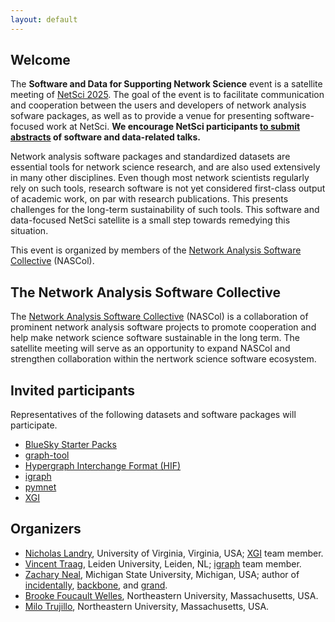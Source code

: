 ```yaml
---
layout: default
---
```


## Welcome

The **Software and Data for Supporting Network Science** event is a satellite meeting of [NetSci 2025](https://netsci2025.github.io/). The goal of the event is to facilitate communication and cooperation between the users and developers of network analysis sofware packages, as well as to provide a venue for presenting software-focused work at NetSci. **We encourage NetSci participants [to submit abstracts](cfa) of software and data-related talks.**

Network analysis software packages and standardized datasets are essential tools for network science research, and are also used extensively in many other disciplines. Even though most network scientists regularly rely on such tools, research software is not yet considered first-class output of academic work, on par with research publications. This presents challenges for the long-term sustainability of such tools. This software and data-focused NetSci satellite is a small step towards remedying this situation.

This event is organized by members of the [Network Analysis Software Collective](https://nascol.net) (NASCol).

## The Network Analysis Software Collective

The [Network Analysis Software Collective](https://nascol.net) (NASCol) is a collaboration of prominent network analysis software projects to promote cooperation and help make network science software sustainable in the long term. The satellite meeting will serve as an opportunity to expand NASCol and strengthen collaboration within the nertwork science software ecosystem.

## Invited participants

Representatives of the following datasets and software packages will participate.

 - [BlueSky Starter Packs](https://asmithh.github.io/)
 - [graph-tool](https://graph-tool.skewed.de/)
 - [Hypergraph Interchange Format (HIF)](https://github.com/pszufe/HIF-standard)
 - [igraph](https://xgi.readthedocs.io/)
 - [pymnet](https://mnets.github.io/pymnet/index.html)
 - [XGI](https://xgi.readthedocs.io/)

## Organizers

 * [Nicholas Landry](http://landry-lab.github.io), University of Virginia, Virginia, USA; [XGI](https://xgi.readthedocs.io) team member.
 * [Vincent Traag](https://www.traag.net/), Leiden University, Leiden, NL; [igraph](https://igraph.org) team member.
 * [Zachary Neal](https://www.zacharyneal.com/), Michigan State University, Michigan, USA; author of [incidentally](https://github.com/zpneal/incidentally), [backbone](https://github.com/zpneal/backbone), and [grand](https://github.com/zpneal/grand).
 * [Brooke Foucault Welles](https://brooke-welles.squarespace.com/), Northeastern University, Massachusetts, USA.
 * [Milo Trujillo](https://www.networkscienceinstitute.org/people/milo-trujillo), Northeastern University, Massachusetts, USA.